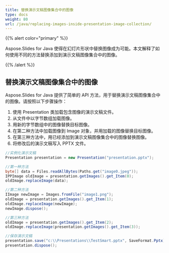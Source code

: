 ```yaml
---
title: 替换演示文稿图像集合中的图像
type: docs
weight: 80
url: /java/replacing-images-inside-presentation-image-collection/
---
```


{{% alert color="primary" %}} 

Aspose.Slides for Java 使得在幻灯片形状中替换图像成为可能。本文解释了如何使用不同的方法替换添加到演示文稿图像集合中的图像。

{{% /alert %}} 
## **替换演示文稿图像集合中的图像**
Aspose.Slides for Java 提供了简单的 API 方法，用于替换演示文稿图像集合中的图像。请按照以下步骤操作：

1. 使用 Presentation 类加载包含图像的演示文稿文件。
1. 从文件中以字节数组加载图像。
1. 用新的字节数组中的图像替换目标图像。
1. 在第二种方法中加载图像到 Image 对象，并用加载的图像替换目标图像。
1. 在第三种方法中，用已经添加到演示文稿图像集合中的图像替换图像。
1. 将修改后的演示文稿写入 PPTX 文件。

```java
//实例化演示文稿
Presentation presentation = new Presentation("presentation.pptx");

//第一种方法
byte[] data = Files.readAllBytes(Paths.get("image0.jpeg"));
IPPImage oldImage = presentation.getImages().get_Item(0);
oldImage.replaceImage(data);

//第二种方法
IImage newImage = Images.fromFile("image1.png");
oldImage = presentation.getImages().get_Item(1);
oldImage.replaceImage(newImage);
newImage.dispose();

//第三种方法
oldImage = presentation.getImages().get_Item(2);
oldImage.replaceImage(presentation.getImages().get_Item(3));

//保存演示文稿
presentation.save("c:\\Presentations\\TestSmart.pptx", SaveFormat.Pptx);
presentation.dispose();
```